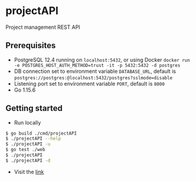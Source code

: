 # projectAPI
Project management REST API

## Prerequisites
* PostgreSQL 12.4 running on `localhost:5432`, or using Docker `docker run -e POSTGRES_HOST_AUTH_METHOD=trust -it -p 5432:5432 -d postgres`
* DB connection set to environment variable `DATABASE_URL`, default is `postgres://postgres:@localhost:5432/postgres?sslmode=disable`
* Listening port set to environment variable `PORT`, default is `8000`
* Go 1.15.6

## Getting started
* Run locally
```bash
$ go build ./cmd/projectAPI
$ ./projectAPI --help
$ ./projectAPI -u
$ go test ./web
$ ./projectAPI
$ ./projectAPI -d
```
* Visit the [link](https://hidden-mountain-18927.herokuapp.com/)